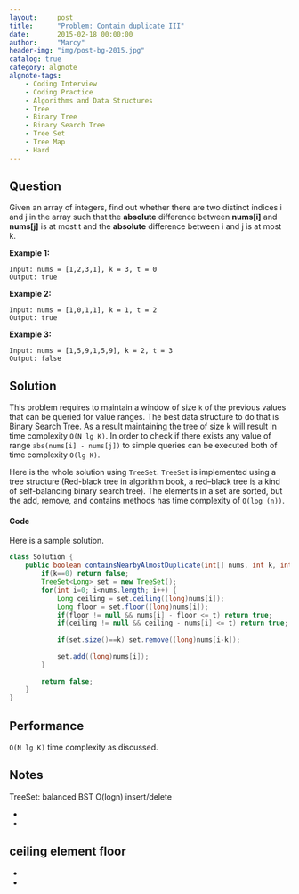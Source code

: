 ```yaml
---
layout:     post
title:      "Problem: Contain duplicate III"
date:       2015-02-18 00:00:00
author:     "Marcy"
header-img: "img/post-bg-2015.jpg"
catalog: true
category: algnote
algnote-tags:
    - Coding Interview
    - Coding Practice
    - Algorithms and Data Structures
    - Tree
    - Binary Tree
    - Binary Search Tree
    - Tree Set
    - Tree Map
    - Hard
---
```


## Question

Given an array of integers, find out whether there are two distinct indices i and j in the array such that the **absolute** difference between **nums[i]** and **nums[j]** is at most t and the **absolute** difference between i and j is at most k.

**Example 1:**
```
Input: nums = [1,2,3,1], k = 3, t = 0
Output: true
```
**Example 2:**
```
Input: nums = [1,0,1,1], k = 1, t = 2
Output: true
```
**Example 3:**
```
Input: nums = [1,5,9,1,5,9], k = 2, t = 3
Output: false
```

## Solution

This problem requires to maintain a window of size `k` of the previous values that can be queried for value ranges. The best data structure to do that is Binary Search Tree. As a result maintaining the tree of size k will result in time complexity `O(N lg K)`. In order to check if there exists any value of range `abs(nums[i] - nums[j])` to simple queries can be executed both of time complexity `O(lg K)`.

Here is the whole solution using `TreeSet`. `TreeSet` is implemented using a tree structure (Red-black tree in algorithm book, a red–black tree is a kind of self-balancing binary search tree). The elements in a set are sorted, but the add, remove, and contains methods has  time complexity of `O(log (n))`.

#### Code

Here is a sample solution.

```java
class Solution {
    public boolean containsNearbyAlmostDuplicate(int[] nums, int k, int t) {
        if(k==0) return false;
        TreeSet<Long> set = new TreeSet();
        for(int i=0; i<nums.length; i++) {
            Long ceiling = set.ceiling((long)nums[i]);
            Long floor = set.floor((long)nums[i]);
            if(floor != null && nums[i] - floor <= t) return true;
            if(ceiling != null && ceiling - nums[i] <= t) return true;
            
            if(set.size()==k) set.remove((long)nums[i-k]);
            
            set.add((long)nums[i]);
        }
        
        return false;
    }
}
```

## Performance

`O(N lg K)` time complexity as discussed.

## Notes

TreeSet: balanced BST
O(logn) insert/delete

-
-
ceiling
element
floor
-
-
-
